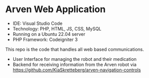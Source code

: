 # Arven Web Application

- IDE: Visual Studio Code
- Technology: PHP, HTML, JS, CSS, MySQL
- Running on a Ubuntu 22.04 server
- PHP Framework: Codeigniter 3

This repo is the code that handles all web based communications. 
- User Interface for managing the robot and their medication
- Backend for receiving information from the Arven robot via https://github.com/KiaSkretteberg/arven-navigation-controls
